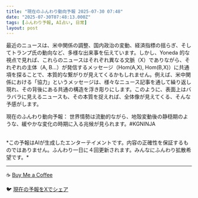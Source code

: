 ```yaml
---
title: "現在のふんわり動向予報 2025-07-30 07:48"
date: "2025-07-30T07:48:13.000Z"
tags: [ふんわり予報, AI占い, 日常]
layout: post
---
```


最近のニュースは、米中関係の調整、国内政治の変動、経済指標の揺らぎ、そしてトランプ氏の動向など、多様な出来事を伝えています。しかし、Yoneda 的な視点で見れば、これらのニュースはそれぞれ異なる文脈（X）でありながら、それぞれの主体（A, B…）が発信するメッセージ（Hom(A,X), Hom(B,X)）に共通項を探ることで、本質的な繋がりが見えてくるかもしれません。例えば、米中関係における「協力」というメッセージは、様々なニュース記事を通して繰り返し現れ、その背後にある共通の構造を浮き彫りにします。このように、表面上はバラバラに見えるニュースも、その本質を捉えれば、全体像が見えてくる、そんな予感がします。


現在のふんわり動向予報：
世界情勢は流動的ながら、地殻変動後の静穏期のような、緩やかな変化の時期に入る兆候が見られます。#KGNINJA

<br>
*この予報はAIが生成したエンターテイメントです。内容の正確性を保証するものではありません。ふんわり一日に４回更新されます。みんなにふんわり拡散希望です。*

---
☕️ [Buy Me a Coffee](https://www.buymeacoffee.com/kgninja)

🐦 [現在の予報をXでシェア](https://twitter.com/intent/tweet?text=%E7%8F%BE%E5%9C%A8%E3%81%AE%E3%81%B5%E3%82%93%E3%82%8F%E3%82%8A%E4%BA%88%E5%A0%B1%3A%20%E3%80%8C%E6%9C%80%E8%BF%91%E3%81%AE%E3%83%8B%E3%83%A5%E3%83%BC%E3%82%B9%E3%81%AF%E3%80%81%E7%B1%B3%E4%B8%AD%E9%96%A2%E4%BF%82%E3%81%AE%E8%AA%BF%E6%95%B4%E3%80%81%E5%9B%BD%E5%86%85%E6%94%BF%E6%B2%BB%E3%81%AE%E5%A4%89%E5%8B%95%E3%80%81%E7%B5%8C%E6%B8%88%E6%8C%87%E6%A8%99%E3%81%AE%E6%8F%BA%E3%82%89%E3%81%8E%E3%80%81%E3%81%9D%E3%81%97%E3%81%A6%E3%83%88%E3%83%A9%E3%83%B3%E3%83%97%E6%B0%8F%E3%81%AE%E5%8B%95%E5%90%91%E3%81%AA%E3%81%A9%E3%80%81%E5%A4%9A%E6%A7%98%E3%81%AA%E5%87%BA%E6%9D%A5%E4%BA%8B%E3%82%92%E4%BC%9D%E3%81%88%E3%81%A6%E3%81%84%E3%81%BE%E3%81%99%E3%80%82%E3%80%8D%23KGNINJA%20%E7%B6%9A%E3%81%8D%E3%81%AF%E3%83%96%E3%83%AD%E3%82%B0%E3%81%A7%EF%BC%81%F0%9F%91%87&url=https%3A%2F%2Fkg-ninja.github.io%2FFunwariyoso%2F)
